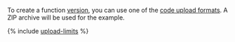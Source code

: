 To create a function [version](../../functions/concepts/function.md#version), you can use one of the [code upload formats](../../functions/concepts/function.md#upload). A ZIP archive will be used for the example.

{% include [upload-limits](../../_includes/functions/upload-limits.md) %}
